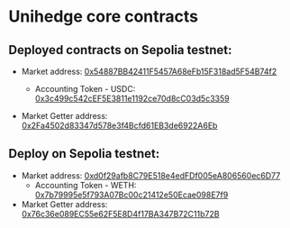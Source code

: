 # Unihedge core contracts
## Deployed contracts on Sepolia testnet:


* Market address: [0x54887BB42411F5457A68eFb15F318ad5F54B74f2](https://polygonscan.com/address/0x54887BB42411F5457A68eFb15F318ad5F54B74f2)
    * Accounting Token - USDC: [0x3c499c542cEF5E3811e1192ce70d8cC03d5c3359](https://polygonscan.com/address/0x3c499c542cEF5E3811e1192ce70d8cC03d5c3359)

* Market Getter address: [0x2Fa4502d83347d578e3f4Bcfd61EB3de6922A6Eb](https://polygonscan.com/address/0x2Fa4502d83347d578e3f4Bcfd61EB3de6922A6Eb)


## Deploy on Sepolia testnet:

* Market address: [0xd0f29afb8C79E518e4edFDf005eA806560ec6D77](https://sepolia.etherscan.io/address/0xd0f29afb8C79E518e4edFDf005eA806560ec6D77)
    * Accounting Token - WETH: [0x7b79995e5f793A07Bc00c21412e50Ecae098E7f9](https://sepolia.etherscan.io/address/0x7b79995e5f793A07Bc00c21412e50Ecae098E7f9)
* Market Getter address: [0x76c36e089EC55e62F5E8D4f17BA347B72C11b72B](https://sepolia.etherscan.io/address/0x76c36e089EC55e62F5E8D4f17BA347B72C11b72B)